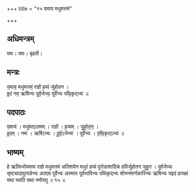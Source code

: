 +++
title = "१५ यमाय मधुमत्तमं"

+++
## अधिमन्त्रम्
यमः। यमः। बृहती।

## मन्त्रः
य॒माय॒ मधु॑मत्तमं॒ राज्ञे॑ ह॒व्यं जु॑होतन ।  
इ॒दं नम॒ ऋषि॑भ्यः पूर्व॒जेभ्यः॒ पूर्वे॑भ्यः पथि॒कृद्भ्यः॑ ॥

## पदपाठः
य॒माय॑ । मधु॑मत्ऽतमम् । राज्ञे॑ । ह॒व्यम् । जु॒हो॒त॒न॒ ।  
इ॒दम् । नमः॑ । ऋषि॑ऽभ्यः । पू॒र्व॒ऽजेभ्यः॑ । पूर्वे॑भ्यः । प॒थि॒कृत्ऽभ्यः॑ ॥

## भाष्यम्
हे ऋत्विजोयमाय राज्ञे मधुमत्तमं अतिशयेन मधुरं हव्यं पुरोडाशादिकं हविर्जुहोतन जुहुत । पूर्वजेभ्यः सृष्ट्यादावुत्पन्नेभ्यः अतएव पूर्वेभ्यः अस्मत्तः पूर्वभाविभ्यः पथिकृद्भ्यः शोभनमार्गकारिभ्यः ऋषिभ्यः यइदं प्रत्यक्षं यथा भवति तथा नमोस्तु ॥ १५ ॥